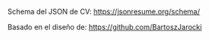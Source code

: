 Schema del JSON de CV:
https://jsonresume.org/schema/

Basado en el diseño de:
https://github.com/BartoszJarocki